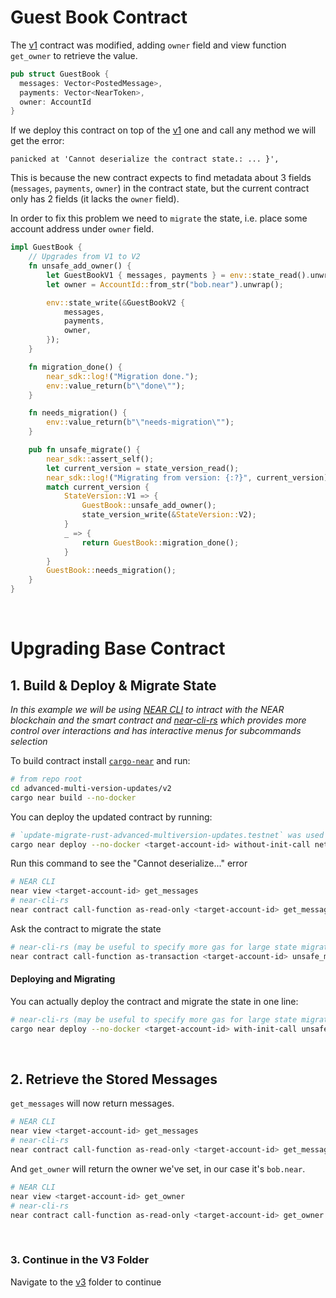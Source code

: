 # Guest Book Contract

The [v1](../v1) contract was modified, adding `owner` field and view function `get_owner` to retrieve the value.

```rust
pub struct GuestBook {
  messages: Vector<PostedMessage>,
  payments: Vector<NearToken>,
  owner: AccountId
}
```

If we deploy this contract on top of the [v1](../v1/) one and call any method we will get the error:

```
panicked at 'Cannot deserialize the contract state.: ... }',
```

This is because the new contract expects to find metadata about 3 fields (`messages`, `payments`, `owner`) in the contract state, but the current contract only has 2 fields (it lacks the `owner` field).

In order to fix this problem we need to `migrate` the state, i.e. place some account address under `owner` field.

```rust
impl GuestBook {
    // Upgrades from V1 to V2
    fn unsafe_add_owner() {
        let GuestBookV1 { messages, payments } = env::state_read().unwrap();
        let owner = AccountId::from_str("bob.near").unwrap();

        env::state_write(&GuestBookV2 {
            messages,
            payments,
            owner,
        });
    }

    fn migration_done() {
        near_sdk::log!("Migration done.");
        env::value_return(b"\"done\"");
    }

    fn needs_migration() {
        env::value_return(b"\"needs-migration\"");
    }

    pub fn unsafe_migrate() {
        near_sdk::assert_self();
        let current_version = state_version_read();
        near_sdk::log!("Migrating from version: {:?}", current_version);
        match current_version {
            StateVersion::V1 => {
                GuestBook::unsafe_add_owner();
                state_version_write(&StateVersion::V2);
            }
            _ => {
                return GuestBook::migration_done();
            }
        }
        GuestBook::needs_migration();
    }
}
```

<br />

# Upgrading Base Contract

## 1. Build & Deploy & Migrate State

_In this example we will be using [NEAR CLI](https://github.com/near/near-cli)
to intract with the NEAR blockchain and the smart contract and [near-cli-rs](https://near.cli.rs)
which provides more control over interactions and has interactive menus for subcommands selection_

To build contract install [`cargo-near`](https://github.com/near/cargo-near) and run:

```bash
# from repo root
cd advanced-multi-version-updates/v2
cargo near build --no-docker
```

You can deploy the updated contract by running:

```bash
# `update-migrate-rust-advanced-multiversion-updates.testnet` was used as example of <target-account-id>
cargo near deploy --no-docker <target-account-id> without-init-call network-config testnet sign-with-keychain send
```

Run this command to see the "Cannot deserialize..." error

```bash
# NEAR CLI
near view <target-account-id> get_messages
# near-cli-rs
near contract call-function as-read-only <target-account-id> get_messages json-args {} network-config testnet now
```

Ask the contract to migrate the state

```bash
# near-cli-rs (may be useful to specify more gas for large state migrations)
near contract call-function as-transaction <target-account-id> unsafe_migrate json-args {} prepaid-gas '100.0 Tgas' attached-deposit '0 NEAR' sign-as <target-account-id> network-config testnet sign-with-keychain send
```

#### Deploying and Migrating

You can actually deploy the contract and migrate the state in one line:

```bash
# near-cli-rs (may be useful to specify more gas for large state migrations)
cargo near deploy --no-docker <target-account-id> with-init-call unsafe_migrate json-args {} prepaid-gas '100.0 Tgas' attached-deposit '0 NEAR' network-config testnet sign-with-keychain send
```

<br />

## 2. Retrieve the Stored Messages

`get_messages` will now return messages.

```bash
# NEAR CLI
near view <target-account-id> get_messages
# near-cli-rs
near contract call-function as-read-only <target-account-id> get_messages json-args {} network-config testnet now
```

And `get_owner` will return the owner we've set, in our case it's `bob.near`.

```bash
# NEAR CLI
near view <target-account-id> get_owner
# near-cli-rs
near contract call-function as-read-only <target-account-id> get_owner json-args {} network-config testnet now
```

<br />

### 3. Continue in the V3 Folder

Navigate to the [v3](../v3/) folder to continue
